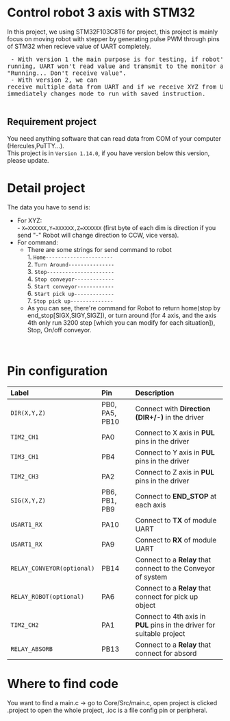 # Control robot 3 axis with STM32
In this project, we using STM32F103C8T6 for project, this project is mainly focus on moving robot with stepper by generating pulse PWM through pins of STM32 when recieve value of UART completely. <br />
      <pre>
      -  With version 1 the main purpose is for testing, if robot's running, UART won't read value and tramsmit to the monitor a string "Running... Don't receive value".  <br />
      -  With version 2, we can receive multiple data from UART and if we receive XYZ from UART, robot immediately changes mode to  run with saved instruction. <br />
      </pre>
## Requirement project ##
You need anything software that can read data from COM of your computer (Hercules,PuTTY...).  <br />
This project is in `Version 1.14.0`, if you have version below this version, please update. <br />
# Detail project
The data you have to send is: 
   - For XYZ: <br />
            -   `X=XXXXXX,Y=XXXXXX,Z=XXXXXX` (first byte of each dim is direction if you send "-" Robot will change direction to CCW, vice versa).
   - For command:
        -   There are some strings for send command to robot <br />
          1. `Home----------------------`  <br />
          2. `Turn Around---------------`  <br />
          3. `Stop----------------------`  <br />
          4. `Stop conveyor-------------`  <br />
          5. `Start conveyor------------`  <br />
          6. `Start pick up-------------`  <br />
          7. `Stop pick up--------------`  <br />
     -   As you can see, there're command for Robot to return home(stop by end_stop[SIGX,SIGY,SIGZ]), or turn around (for 4 axis, and the axis 4th only run 3200 step [which you can modify for each situation]), Stop, On/off conveyor.
<br />

# Pin configuration

|Label  |Pin | Description |
| :--- | :--- | :---|
| `DIR(X,Y,Z)` | PB0, PA5, PB10 |Connect with **Direction (DIR+/-)** in the driver|
| `TIM2_CH1` | PA0 |Connect to X axis in **PUL** pins in the driver|
| `TIM3_CH1` | PB4 |Connect to Y axis in **PUL** pins in the driver|
| `TIM2_CH3` | PA2 |Connect to Z axis in **PUL** pins in the driver|
| `SIG(X,Y,Z)` | PB6, PB1, PB9 |Connect to **END_STOP** at each axis|
| `USART1_RX` | PA10 |Connect to **TX** of module UART|
| `USART1_RX` | PA9 |Connect to **RX** of module UART|
| `RELAY_CONVEYOR(optional)` | PB14 |Connect to a **Relay** that connect to the Conveyor of system|
| `RELAY_ROBOT(optional)`  | PA6 |Connect to a **Relay** that connect for pick up object|
| `TIM2_CH2` | PA1 |Connect to 4th axis in **PUL** pins in the driver for suitable project|
|`RELAY_ABSORB`| PB13|Connect to a **Relay** that connect for absord|

# Where to find code
You want to find a main.c -> go to Core/Src/main.c, open project is clicked .project to open the whole project, .ioc is a file config pin or peripheral.  <br />
